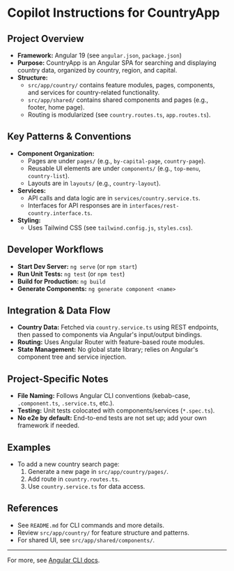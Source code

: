 # Copilot Instructions for CountryApp

## Project Overview
- **Framework:** Angular 19 (see `angular.json`, `package.json`)
- **Purpose:** CountryApp is an Angular SPA for searching and displaying country data, organized by country, region, and capital.
- **Structure:**
  - `src/app/country/` contains feature modules, pages, components, and services for country-related functionality.
  - `src/app/shared/` contains shared components and pages (e.g., footer, home page).
  - Routing is modularized (see `country.routes.ts`, `app.routes.ts`).

## Key Patterns & Conventions
- **Component Organization:**
  - Pages are under `pages/` (e.g., `by-capital-page`, `country-page`).
  - Reusable UI elements are under `components/` (e.g., `top-menu`, `country-list`).
  - Layouts are in `layouts/` (e.g., `country-layout`).
- **Services:**
  - API calls and data logic are in `services/country.service.ts`.
  - Interfaces for API responses are in `interfaces/rest-country.interface.ts`.
- **Styling:**
  - Uses Tailwind CSS (see `tailwind.config.js`, `styles.css`).

## Developer Workflows
- **Start Dev Server:** `ng serve` (or `npm start`)
- **Run Unit Tests:** `ng test` (or `npm test`)
- **Build for Production:** `ng build`
- **Generate Components:** `ng generate component <name>`

## Integration & Data Flow
- **Country Data:** Fetched via `country.service.ts` using REST endpoints, then passed to components via Angular's input/output bindings.
- **Routing:** Uses Angular Router with feature-based route modules.
- **State Management:** No global state library; relies on Angular's component tree and service injection.

## Project-Specific Notes
- **File Naming:** Follows Angular CLI conventions (kebab-case, `.component.ts`, `.service.ts`, etc.).
- **Testing:** Unit tests colocated with components/services (`*.spec.ts`).
- **No e2e by default:** End-to-end tests are not set up; add your own framework if needed.

## Examples
- To add a new country search page:
  1. Generate a new page in `src/app/country/pages/`.
  2. Add route in `country.routes.ts`.
  3. Use `country.service.ts` for data access.

## References
- See `README.md` for CLI commands and more details.
- Review `src/app/country/` for feature structure and patterns.
- For shared UI, see `src/app/shared/components/`.

---
For more, see [Angular CLI docs](https://angular.dev/tools/cli).

